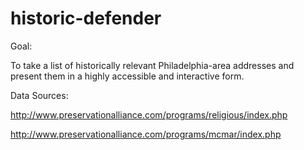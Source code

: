 historic-defender
=================

Goal: 

To take a list of historically relevant Philadelphia-area addresses and present them in a highly accessible and interactive form.

Data Sources:

http://www.preservationalliance.com/programs/religious/index.php

http://www.preservationalliance.com/programs/mcmar/index.php
